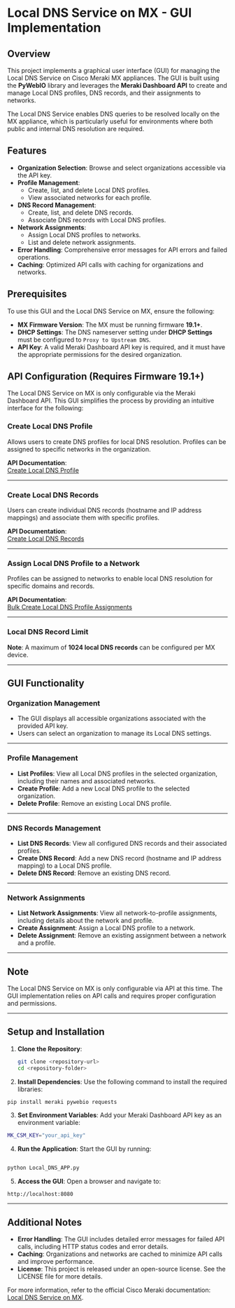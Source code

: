 # Local DNS Service on MX - GUI Implementation

## Overview

This project implements a graphical user interface (GUI) for managing the Local DNS Service on Cisco Meraki MX appliances. The GUI is built using the **PyWebIO** library and leverages the **Meraki Dashboard API** to create and manage Local DNS profiles, DNS records, and their assignments to networks.

The Local DNS Service enables DNS queries to be resolved locally on the MX appliance, which is particularly useful for environments where both public and internal DNS resolution are required.

## Features

- **Organization Selection**: Browse and select organizations accessible via the API key.
- **Profile Management**:
  - Create, list, and delete Local DNS profiles.
  - View associated networks for each profile.
- **DNS Record Management**:
  - Create, list, and delete DNS records.
  - Associate DNS records with Local DNS profiles.
- **Network Assignments**:
  - Assign Local DNS profiles to networks.
  - List and delete network assignments.
- **Error Handling**: Comprehensive error messages for API errors and failed operations.
- **Caching**: Optimized API calls with caching for organizations and networks.

## Prerequisites

To use this GUI and the Local DNS Service on MX, ensure the following:

- **MX Firmware Version**: The MX must be running firmware **19.1+**.
- **DHCP Settings**: The DNS nameserver setting under **DHCP Settings** must be configured to `Proxy to Upstream DNS`.
- **API Key**: A valid Meraki Dashboard API key is required, and it must have the appropriate permissions for the desired organization.

## API Configuration (Requires Firmware 19.1+)

The Local DNS Service on MX is only configurable via the Meraki Dashboard API. This GUI simplifies the process by providing an intuitive interface for the following:

### Create Local DNS Profile

Allows users to create DNS profiles for local DNS resolution. Profiles can be assigned to specific networks in the organization.

**API Documentation**:  
[Create Local DNS Profile](https://developer.cisco.com/meraki/api-v1/create-organization-appliance-dns-local-profile/)

---

### Create Local DNS Records

Users can create individual DNS records (hostname and IP address mappings) and associate them with specific profiles.

**API Documentation**:  
[Create Local DNS Records](https://developer.cisco.com/meraki/api-v1/create-organization-appliance-dns-local-record/)

---

### Assign Local DNS Profile to a Network

Profiles can be assigned to networks to enable local DNS resolution for specific domains and records.

**API Documentation**:  
[Bulk Create Local DNS Profile Assignments](https://developer.cisco.com/meraki/api-v1/bulk-organization-appliance-dns-local-profiles-assignments-create/)

---

### Local DNS Record Limit

**Note**: A maximum of **1024 local DNS records** can be configured per MX device.

---

## GUI Functionality

### Organization Management

- The GUI displays all accessible organizations associated with the provided API key.
- Users can select an organization to manage its Local DNS settings.

---

### Profile Management

- **List Profiles**: View all Local DNS profiles in the selected organization, including their names and associated networks.
- **Create Profile**: Add a new Local DNS profile to the selected organization.
- **Delete Profile**: Remove an existing Local DNS profile.

---

### DNS Records Management

- **List DNS Records**: View all configured DNS records and their associated profiles.
- **Create DNS Record**: Add a new DNS record (hostname and IP address mapping) to a Local DNS profile.
- **Delete DNS Record**: Remove an existing DNS record.

---

### Network Assignments

- **List Network Assignments**: View all network-to-profile assignments, including details about the network and profile.
- **Create Assignment**: Assign a Local DNS profile to a network.
- **Delete Assignment**: Remove an existing assignment between a network and a profile.

---

## Note

The Local DNS Service on MX is only configurable via API at this time. The GUI implementation relies on API calls and requires proper configuration and permissions.

---

## Setup and Installation

1. **Clone the Repository**:
   ```bash
   git clone <repository-url>
   cd <repository-folder>
   ```
2. **Install Dependencies**:
   Use the following command to install the required libraries:

```bash
pip install meraki pywebio requests
```

3. **Set Environment Variables**:
   Add your Meraki Dashboard API key as an environment variable:

```bash
MK_CSM_KEY="your_api_key"
```

4. **Run the Application**:
   Start the GUI by running:

```bash

python Local_DNS_APP.py
```

5. **Access the GUI**:
   Open a browser and navigate to:

```
http://localhost:8080
```

---

## Additional Notes

- **Error Handling**: The GUI includes detailed error messages for failed API calls, including HTTP status codes and error details.
- **Caching**: Organizations and networks are cached to minimize API calls and improve performance.
- **License**: This project is released under an open-source license. See the LICENSE file for more details.

For more information, refer to the official Cisco Meraki documentation:
[Local DNS Service on MX](https://documentation.meraki.com/MX/Local_DNS_Service_on_MX).

